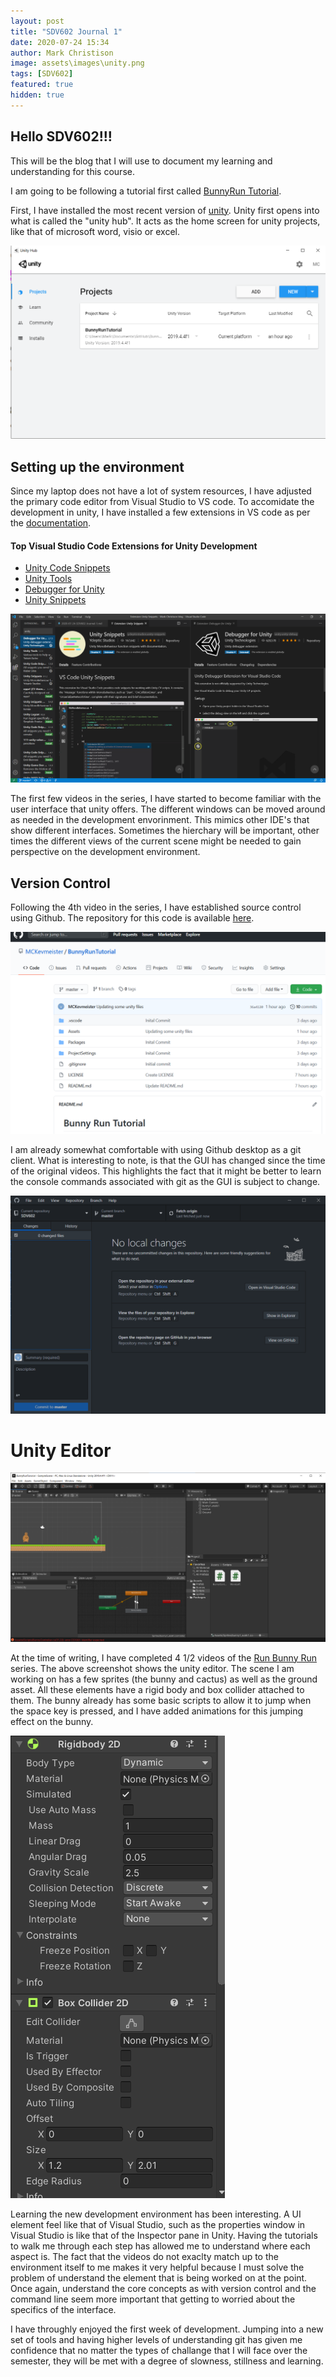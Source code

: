 ```yaml
---
layout: post
title: "SDV602 Journal 1"
date: 2020-07-24 15:34
author: Mark Christison
image: assets\images\unity.png
tags: [SDV602]
featured: true
hidden: true
---
```


## Hello SDV602!!!

This will be the blog that I will use to document my learning and understanding for this course.

I am going to be following a tutorial first called [BunnyRun Tutorial](http://rabidgremlin.com/runbunnyrun/).

First, I have installed the most recent version of [unity](https://unity.com/). Unity first opens into what is called the "unity hub". It acts as the home screen for unity projects, like that of microsoft word, visio or excel.

![Run bunny run github](/assets/images/unity-hub.png)

## Setting up the environment

Since my laptop does not have a lot of system resources, I have adjusted the primary code editor from Visual Studio to VS code. To accomidate the development in unity, I have installed a few extensions in VS code as per the [documentation](https://code.visualstudio.com/docs/other/unity).

#### Top Visual Studio Code Extensions for Unity Development

- [Unity Code Snippets](https://marketplace.visualstudio.com/items?itemName=kleber-swf.unity-code-snippets)
- [Unity Tools](https://marketplace.visualstudio.com/items?itemName=Tobiah.unity-tools)
- [Debugger for Unity](https://marketplace.visualstudio.com/items?itemName=Unity.unity-debug)
- [Unity Snippets](https://marketplace.visualstudio.com/items?itemName=YclepticStudios.unity-snippets)

![VS Code Extensions for Unity](/assets/images/vs-code-unity-extensions.png)

The first few videos in the series, I have started to become familiar with the user interface that unity offers. The different windows can be moved around as needed in the development envorinment. This mimics other IDE's that show different interfaces. Sometimes the hierchary will be important, other times the different views of the current scene might be needed to gain perspective on the development environment.

## Version Control

Following the 4th video in the series, I have established source control using Github. The repository for this code is available [here](https://github.com/MCKevmeister/BunnyRunTutorial).

![Run bunny run github](/assets/images/rbr-github.png)

I am already somewhat comfortable with using Github desktop as a git client. What is interesting to note, is that the GUI has changed since the time of the original videos. This highlights the fact that it might be better to learn the console commands associated with git as the GUI is subject to change.

![Github Desktop](/assets/images/github-desktop.png)

# Unity Editor

![Unity Editor](/assets/images/unity-editor.png)

At the time of writing, I have completed 4 1/2 videos of the [Run Bunny Run](http://www.rabidgremlin.com/runbunnyrun) series. The above screenshot shows the unity editor. The scene I am working on has a few sprites (the bunny and cactus) as well as the ground asset. All these elements have a rigid body and box collider attached to them. The bunny already has some basic scripts to allow it to jump when the space key is pressed, and I have added animations for this jumping effect on the bunny.

![Unity Collisions](/assets/images/unity-collisions.png)

Learning the new development environment has been interesting. A UI element feel like that of Visual Studio, such as the properties window in Visual Studio is like that of the Inspector pane in Unity. Having the tutorials to walk me through each step has allowed me to understand where each aspect is. The fact that the videos do not exaclty match up to the environment itself to me makes it very helpful because I must solve the problem of understand the element that is being worked on at the point. Once again, understand the core concepts as with version control and the command line seem more important that getting to worried about the specifics of the interface.

I have throughly enjoyed the first week of development. Jumping into a new set of tools and having higher levels of understanding git has given me confidence that no matter the types of challange that I will face over the semester, they will be met with a degree of slowness, stillness and learning.

